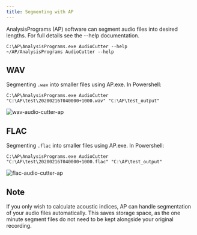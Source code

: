 ```yaml
---
title: Segmenting with AP
---
```

AnalysisPrograms (AP) software can segment audio files into desired lengths.
For full details see the --help documentation. 

```
C:\AP\AnalysisPrograms.exe AudioCutter --help
~/AP/AnalysisPrograms AudioCutter --help
```

## WAV

Segmenting `.wav` into smaller files using AP.exe. In Powershell:

```
C:\AP\AnalysisPrograms.exe AudioCutter "C:\AP\test\20200216T040000+1000.wav" "C:\AP\test_output"
```

![wav-audio-cutter-ap](wav-audio-cutter-ap.JPG)

## FLAC

Segmenting `.flac` into smaller files using AP.exe. In Powershell:

```
C:\AP\AnalysisPrograms.exe AudioCutter "C:\AP\test\20200216T040000+1000.flac" "C:\AP\test_output"
```

![flac-audio-cutter-ap](../ap/flac-audio-cutter-ap.JPG)

## Note
If you only wish to calculate acoustic indices, AP can handle segmentation of
your audio files automatically. This saves storage space, as the one minute
segment files do not need to be kept alongside your original recording. 